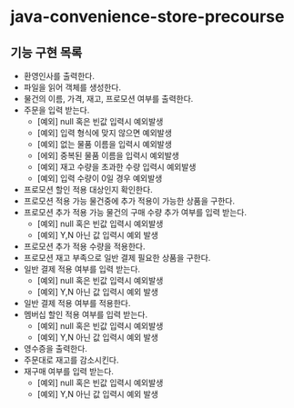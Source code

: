 # java-convenience-store-precourse

## 기능 구현 목록
- 환영인사를 출력한다.
- 파일을 읽어 객체를 생성한다.
- 물건의 이름, 가격, 재고, 프로모션 여부를 출력한다.
- 주문을 입력 받는다.
    - [예외] null 혹은 빈값 입력시 예외발생
    - [예외] 입력 형식에 맞지 않으면 예외발생
    - [예외] 없는 물품 이름을 입력시 예외발생
    - [에외] 중복된 물품 이름을 입력시 예외발생
    - [예외] 재고 수량을 초과한 수량 입력시 예외발생
    - [예외] 입력 수량이 0일 경우 예외발생
- 프로모션 할인 적용 대상인지 확인한다.
- 프로모션 적용 가능 물건중에 추가 적용이 가능한 상품을 구한다.
- 프로모션 추가 적용 가능 물건의 구매 수량 추가 여부를 입력 받는다.
    - [예외] null 혹은 빈값 입력시 예외발생
    - [예외] Y,N 아닌 값 입력시 예외 발생
- 프로모션 추가 적용 수량을 적용한다.
- 프로모션 재고 부족으로 일반 결제 필요한 상품을 구한다.
- 일반 결제 적용 여부를 입력 받는다.
    - [예외] null 혹은 빈값 입력시 예외발생
    - [예외] Y,N 아닌 값 입력시 예외 발생
- 일반 결제 적용 여부를 적용한다.
- 멤버십 할인 적용 여부를 입력 받는다.
    - [예외] null 혹은 빈값 입력시 예외발생
    - [예외] Y,N 아닌 값 입력시 예외 발생
- 영수증을 출력한다.
- 주문대로 재고를 감소시킨다.
- 재구매 여부를 입력 받는다.
  - [예외] null 혹은 빈값 입력시 예외발생
  - [예외] Y,N 아닌 값 입력시 예외 발생